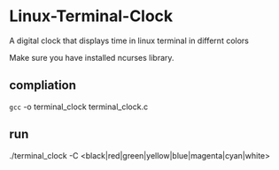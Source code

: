 # Linux-Terminal-Clock

A digital clock that displays time in linux terminal in differnt colors

Make sure you have installed ncurses library.

compliation
-----------
`gcc` -o terminal_clock terminal_clock.c

run
---
./terminal_clock -C <black|red|green|yellow|blue|magenta|cyan|white>

